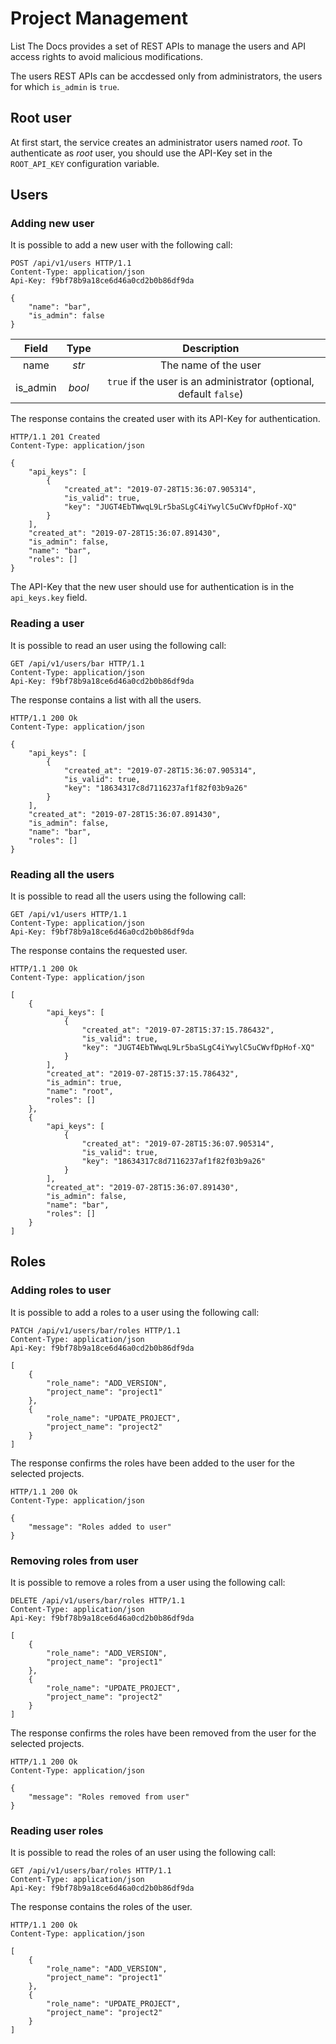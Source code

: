 # Project Management

List The Docs provides a set of REST APIs to manage the users and API access rights
to avoid malicious modifications.

The users REST APIs can be accdessed only from administrators, the users for which
`is_admin` is `true`.

## Root user

At first start, the service creates an administrator users named *root*.
To authenticate as *root* user, you should use the API-Key set in the 
`ROOT_API_KEY` configuration variable.

## Users

### Adding new user

It is possible to add a new user with the following call:

```http
POST /api/v1/users HTTP/1.1
Content-Type: application/json
Api-Key: f9bf78b9a18ce6d46a0cd2b0b86df9da

{
    "name": "bar",
    "is_admin": false
}
```

| Field       | Type  | Description |
|:-----------:|:-----:|:-----------:|
| name        | *str* | The name of the user |
| is_admin    | *bool* | `true` if the user is an administrator (optional, default `false`) |

The response contains the created user with its API-Key for authentication.

```http
HTTP/1.1 201 Created
Content-Type: application/json

{
    "api_keys": [
        {
            "created_at": "2019-07-28T15:36:07.905314",
            "is_valid": true,
            "key": "JUGT4EbTWwqL9Lr5baSLgC4iYwylC5uCWvfDpHof-XQ"
        }
    ],
    "created_at": "2019-07-28T15:36:07.891430",
    "is_admin": false,
    "name": "bar",
    "roles": []
}
```

The API-Key that the new user should use for authentication is in the
`api_keys.key` field.


### Reading a user

It is possible to read an user using the following call:

```http
GET /api/v1/users/bar HTTP/1.1
Content-Type: application/json
Api-Key: f9bf78b9a18ce6d46a0cd2b0b86df9da
```

The response contains a list with all the users.


```http
HTTP/1.1 200 Ok
Content-Type: application/json

{
    "api_keys": [
        {
            "created_at": "2019-07-28T15:36:07.905314",
            "is_valid": true,
            "key": "18634317c8d7116237af1f82f03b9a26"
        }
    ],
    "created_at": "2019-07-28T15:36:07.891430",
    "is_admin": false,
    "name": "bar",
    "roles": []
}
```

### Reading all the users

It is possible to read all the users using the following call:

```http
GET /api/v1/users HTTP/1.1
Content-Type: application/json
Api-Key: f9bf78b9a18ce6d46a0cd2b0b86df9da
```

The response contains the requested user.

```http
HTTP/1.1 200 Ok
Content-Type: application/json

[
    {
        "api_keys": [
            {
                "created_at": "2019-07-28T15:37:15.786432",
                "is_valid": true,
                "key": "JUGT4EbTWwqL9Lr5baSLgC4iYwylC5uCWvfDpHof-XQ"
            }
        ],
        "created_at": "2019-07-28T15:37:15.786432",
        "is_admin": true,
        "name": "root",
        "roles": []
    },
    {
        "api_keys": [
            {
                "created_at": "2019-07-28T15:36:07.905314",
                "is_valid": true,
                "key": "18634317c8d7116237af1f82f03b9a26"
            }
        ],
        "created_at": "2019-07-28T15:36:07.891430",
        "is_admin": false,
        "name": "bar",
        "roles": []
    }
]
```

## Roles

### Adding roles to user

It is possible to add a roles to a user using the following call:

```http
PATCH /api/v1/users/bar/roles HTTP/1.1
Content-Type: application/json
Api-Key: f9bf78b9a18ce6d46a0cd2b0b86df9da

[
    {
        "role_name": "ADD_VERSION",
        "project_name": "project1"
    },
    {
        "role_name": "UPDATE_PROJECT",
        "project_name": "project2"
    }
]
```

The response confirms the roles have been added to the user for the selected projects.

```http
HTTP/1.1 200 Ok
Content-Type: application/json

{
    "message": "Roles added to user"
}
```

### Removing roles from user

It is possible to remove a roles from a user using the following call:

```http
DELETE /api/v1/users/bar/roles HTTP/1.1
Content-Type: application/json
Api-Key: f9bf78b9a18ce6d46a0cd2b0b86df9da

[
    {
        "role_name": "ADD_VERSION",
        "project_name": "project1"
    },
    {
        "role_name": "UPDATE_PROJECT",
        "project_name": "project2"
    }
]
```

The response confirms the roles have been removed from the user for the selected projects.

```http
HTTP/1.1 200 Ok
Content-Type: application/json

{
    "message": "Roles removed from user"
}
```

### Reading user roles

It is possible to read the roles of an user using the following call:

```http
GET /api/v1/users/bar/roles HTTP/1.1
Content-Type: application/json
Api-Key: f9bf78b9a18ce6d46a0cd2b0b86df9da
```

The response contains the roles of the user.

```http
HTTP/1.1 200 Ok
Content-Type: application/json

[
    {
        "role_name": "ADD_VERSION",
        "project_name": "project1"
    },
    {
        "role_name": "UPDATE_PROJECT",
        "project_name": "project2"
    }
]
```